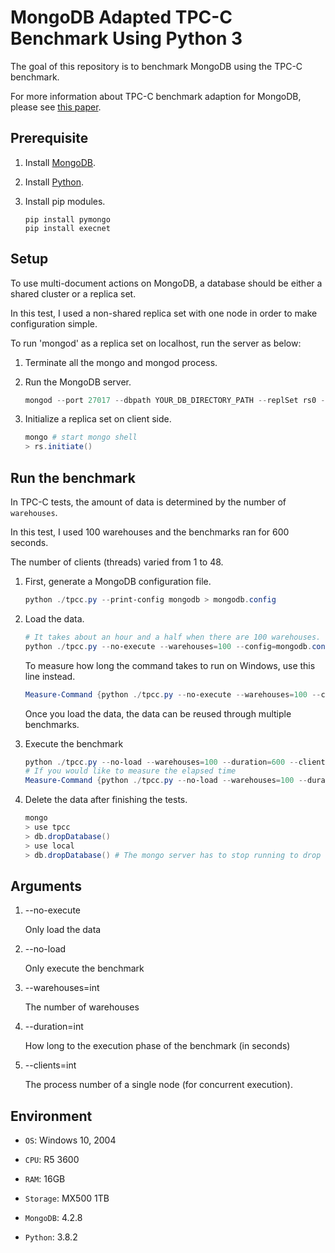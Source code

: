 # MongoDB Adapted TPC-C Benchmark Using Python 3

The goal of this repository is to benchmark MongoDB using the TPC-C benchmark.

For more information about TPC-C benchmark adaption for MongoDB, please see [this paper](http://www.vldb.org/pvldb/vol12/p2254-kamsky.pdf).

## Prerequisite

1. Install [MongoDB](https://www.mongodb.com/download-center/community).

2. Install [Python](https://www.python.org/downloads/).

3. Install pip modules.

    ```shell
    pip install pymongo
    pip install execnet
    ```

## Setup

To use multi-document actions on MongoDB, a database should be either a shared cluster or a replica set.

In this test, I used a non-shared replica set with one node in order to make configuration simple.

To run 'mongod' as a replica set on localhost, run the server as below:

1. Terminate all the mongo and mongod process.

2. Run the MongoDB server.
    ```powershell
    mongod --port 27017 --dbpath YOUR_DB_DIRECTORY_PATH --replSet rs0 --bind_ip localhost
    ```

3. Initialize a replica set on client side.
    ```powershell
    mongo # start mongo shell
    > rs.initiate()
    ```

## Run the benchmark

In TPC-C tests, the amount of data is determined by the number of `warehouses`.

In this test, I used 100 warehouses and the benchmarks ran for 600 seconds. 

The number of clients (threads) varied from 1 to 48.

1. First, generate a MongoDB configuration file.
    ```powershell
    python ./tpcc.py --print-config mongodb > mongodb.config
    ```

2. Load the data.
    ```powershell
    # It takes about an hour and a half when there are 100 warehouses.
    python ./tpcc.py --no-execute --warehouses=100 --config=mongodb.config mongodb
    ```
    To measure how long the command takes to run on Windows, use this line instead.
    ```powershell
    Measure-Command {python ./tpcc.py --no-execute --warehouses=100 --config=mongodb.config mongodb}
    ```
    Once you load the data, the data can be reused through multiple benchmarks.
    
3. Execute the benchmark
    ```powershell
    python ./tpcc.py --no-load --warehouses=100 --duration=600 --clients=1 --config=mongodb.config mongodb
    # If you would like to measure the elapsed time
    Measure-Command {python ./tpcc.py --no-load --warehouses=100 --duration=600 --clients=1 --config=mongodb.config mongodb}
    ```
    
4. Delete the data after finishing the tests.
    ```powershell
    mongo
    > use tpcc
    > db.dropDatabase()
    > use local
    > db.dropDatabase() # The mongo server has to stop running to drop local.
    ```
    
## Arguments

1. --no-execute

    Only load the data

2. --no-load

    Only execute the benchmark

3. --warehouses=int

    The number of warehouses

4. --duration=int

    How long to the execution phase of the benchmark (in seconds)

5. --clients=int

    The process number of a single node (for concurrent execution).

## Environment

- `OS`: Windows 10, 2004

- `CPU`: R5 3600

- `RAM`: 16GB

- `Storage`: MX500 1TB

- `MongoDB`: 4.2.8

- `Python`: 3.8.2
